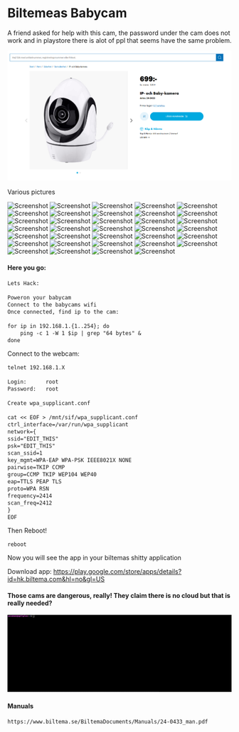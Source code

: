 # Biltemeas Babycam

A friend asked for help with this cam, the password under the cam does not work and in playstore there is alot of ppl that seems have the same problem.


![Screenshot](babycam.png)

Various pictures

![Screenshot](https://wuseman.nr1.nu/archive/babycam/0001.jpg)
![Screenshot](https://wuseman.nr1.nu/archive/babycam/0002.jpg)
![Screenshot](https://wuseman.nr1.nu/archive/babycam/0003.jpg)
![Screenshot](https://wuseman.nr1.nu/archive/babycam/0004.jpg)
![Screenshot](https://wuseman.nr1.nu/archive/babycam/0005.jpg)
![Screenshot](https://wuseman.nr1.nu/archive/babycam/0006.jpg)
![Screenshot](https://wuseman.nr1.nu/archive/babycam/0007.jpg)
![Screenshot](https://wuseman.nr1.nu/archive/babycam/0008.jpg)
![Screenshot](https://wuseman.nr1.nu/archive/babycam/0009.jpg)
![Screenshot](https://wuseman.nr1.nu/archive/babycam/0010.jpg)
![Screenshot](https://wuseman.nr1.nu/archive/babycam/0011.jpg)
![Screenshot](https://wuseman.nr1.nu/archive/babycam/0012.jpg)
![Screenshot](https://wuseman.nr1.nu/archive/babycam/0013.jpg)
![Screenshot](https://wuseman.nr1.nu/archive/babycam/0014.jpg)
![Screenshot](https://wuseman.nr1.nu/archive/babycam/0015.jpg)
![Screenshot](https://wuseman.nr1.nu/archive/babycam/0016.jpg)
![Screenshot](https://wuseman.nr1.nu/archive/babycam/0017.jpg)
![Screenshot](https://wuseman.nr1.nu/archive/babycam/0018.jpg)
![Screenshot](https://wuseman.nr1.nu/archive/babycam/0019.jpg)
![Screenshot](https://wuseman.nr1.nu/archive/babycam/0020.jpg)
![Screenshot](https://wuseman.nr1.nu/archive/babycam/0021.jpg)
![Screenshot](https://wuseman.nr1.nu/archive/babycam/0022.jpg)
![Screenshot](https://wuseman.nr1.nu/archive/babycam/0023.jpg)
![Screenshot](https://wuseman.nr1.nu/archive/babycam/0024.jpg)
![Screenshot](https://wuseman.nr1.nu/archive/babycam/0025.jpg)
![Screenshot](https://wuseman.nr1.nu/archive/babycam/0026.jpg)
![Screenshot](https://wuseman.nr1.nu/archive/babycam/0027.jpg)
![Screenshot](https://wuseman.nr1.nu/archive/babycam/0028.jpg)
![Screenshot](https://wuseman.nr1.nu/archive/babycam/0029.jpg)
![Screenshot](https://wuseman.nr1.nu/archive/babycam/0030.jpg)
![Screenshot](https://wuseman.nr1.nu/archive/babycam/0031.jpg)
![Screenshot](https://wuseman.nr1.nu/archive/babycam/0032.jpg)
![Screenshot](https://wuseman.nr1.nu/archive/babycam/0033.jpg)
![Screenshot](https://wuseman.nr1.nu/archive/babycam/0034.jpg)


#### Here you go: 


    Lets Hack: 

    Poweron your babycam
    Connect to the babycams wifi 
    Once connected, find ip to the cam:

    for ip in 192.168.1.{1..254}; do
        ping -c 1 -W 1 $ip | grep "64 bytes" &
    done
 
Connect to the webcam:

    telnet 192.168.1.X

    Login:      root
    Password:   root

    Create wpa_supplicant.conf

    cat << EOF > /mnt/sif/wpa_supplicant.conf
    ctrl_interface=/var/run/wpa_supplicant
    network={
    ssid="EDIT_THIS"
    psk="EDIT_THIS"
    scan_ssid=1
    key_mgmt=WPA-EAP WPA-PSK IEEE8021X NONE
    pairwise=TKIP CCMP
    group=CCMP TKIP WEP104 WEP40
    eap=TTLS PEAP TLS
    proto=WPA RSN
    frequency=2414
    scan_freq=2412
    }
    EOF

Then Reboot! 

    reboot

Now you will see the app in your biltemas shitty application 
    
Download app: https://play.google.com/store/apps/details?id=hk.biltema.com&hl=no&gl=US

#### Those cams are dangerous, really! They claim there is no cloud but that is really needed?

![Screenshot](babycam_mirroring.gif) 


#### Manuals


    https://www.biltema.se/BiltemaDocuments/Manuals/24-0433_man.pdf
